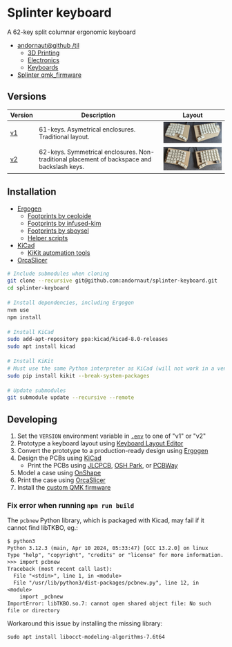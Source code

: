 # Splinter keyboard

A 62-key split columnar ergonomic keyboard

* [andornaut@github /til](https://github.com/andornaut/til/)
  * [3D Printing](https://github.com/andornaut/til/blob/master/docs/3d-printing.md)
  * [Electronics](https://github.com/andornaut/til/blob/master/docs/electronics.md)
  * [Keyboards](https://github.com/andornaut/til/blob/master/docs/keyboards.md)
* [Splinter qmk_firmware](https://github.com/andornaut/qmk_firmware/tree/splinter/keyboards/splinter)

## Versions

Version | Description | Layout
--- | --- | ---
[v1](./v1) | 61-keys. Asymetrical enclosures. Traditional layout. | [![v1](./v1/v1-300width.jpg)](./v1/v1.jpg)
[v2](./v2) | 62-keys. Symmetrical enclosures. Non-traditional placement of backspace and backslash keys. | [![v2](./v2/v2-300width.jpg)](./v2/v2.jpg)

## Installation

* [Ergogen](https://github.com/ergogen/ergogen)
  * [Footprints by ceoloide](https://github.com/ceoloide/ergogen-footprints)
  * [Footprints by infused-kim](https://github.com/infused-kim/kb_ergogen_fp)
  * [Footprints by sboysel](https://github.com/sboysel/ergogen/tree/develop/src/footprints)
  * [Helper scripts](https://github.com/infused-kim/kb_ergogen_helper)
* [KiCad](https://www.kicad.org)
  * [KiKit automation tools](https://github.com/yaqwsx/KiKit)
* [OrcaSlicer](https://github.com/SoftFever/OrcaSlicer)

```bash
# Include submodules when cloning
git clone --recursive git@github.com:andornaut/splinter-keyboard.git
cd splinter-keyboard

# Install dependencies, including Ergogen
nvm use
npm install

# Install KiCad
sudo add-apt-repository ppa:kicad/kicad-8.0-releases
sudo apt install kicad

# Install KiKit
# Must use the same Python interpreter as KiCad (will not work in a venv)
sudo pip install kikit --break-system-packages

# Update submodules
git submodule update --recursive --remote
```

## Developing

1. Set the `VERSION` environment variable in [`.env`](./.env) to one of "v1" or "v2"
1. Prototype a keyboard layout using [Keyboard Layout Editor](http://www.keyboard-layout-editor.com/)
1. Convert the prototype to a production-ready design using [Ergogen](https://github.com/ergogen/ergogen)
1. Design the PCBs using [KiCad](https://www.kicad.org/)
    * Print the PCBs using [JLCPCB](https://jlcpcb.com/), [OSH Park](https://oshpark.com/), or [PCBWay](https://www.pcbway.com/)
1. Model a case using [OnShape](https://cad.onshape.com)
1. Print the case using [OrcaSlicer](https://github.com/SoftFever/OrcaSlicer)
1. Install the [custom QMK firmware](https://github.com/andornaut/qmk_firmware/tree/splinter/keyboards/splinter)

### Fix error when running `npm run build`

The `pcbnew` Python library, which is packaged with Kicad, may fail if it cannot find libTKBO, eg.:
```
$ python3
Python 3.12.3 (main, Apr 10 2024, 05:33:47) [GCC 13.2.0] on linux
Type "help", "copyright", "credits" or "license" for more information.
>>> import pcbnew
Traceback (most recent call last):
  File "<stdin>", line 1, in <module>
  File "/usr/lib/python3/dist-packages/pcbnew.py", line 12, in <module>
    import _pcbnew
ImportError: libTKBO.so.7: cannot open shared object file: No such file or directory
```

Workaround this issue by installing the missing library:
```
sudo apt install libocct-modeling-algorithms-7.6t64
```
